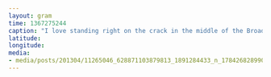 ```yaml
---
layout: gram
time: 1367275244
caption: "I love standing right on the crack in the middle of the Broadway Bridge."
latitude: 
longitude: 
media:
- media/posts/201304/11265046_628871103879813_1891284433_n_17842682899000351.jpg
---
```

